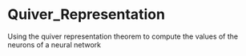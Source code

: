 # Quiver_Representation
Using the quiver representation theorem to compute the values of the neurons of a neural network
